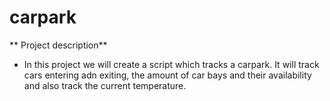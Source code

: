 # carpark
** Project description**
- In this project we will create a script which tracks a carpark. It will track cars entering adn exiting, the amount of car bays and their availability and also track the current temperature.
